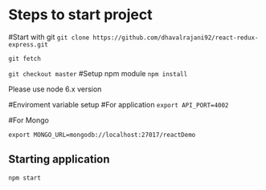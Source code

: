 # Steps to start project


#Start with git
`git clone https://github.com/dhavalrajani92/react-redux-express.git`

`git fetch`

`git checkout master`
#Setup npm module
`npm install`

Please use node 6.x version

#Enviroment variable setup
#For application
`export API_PORT=4002`

#For Mongo

`export MONGO_URL=mongodb://localhost:27017/reactDemo` 

## Starting application
`npm start`
